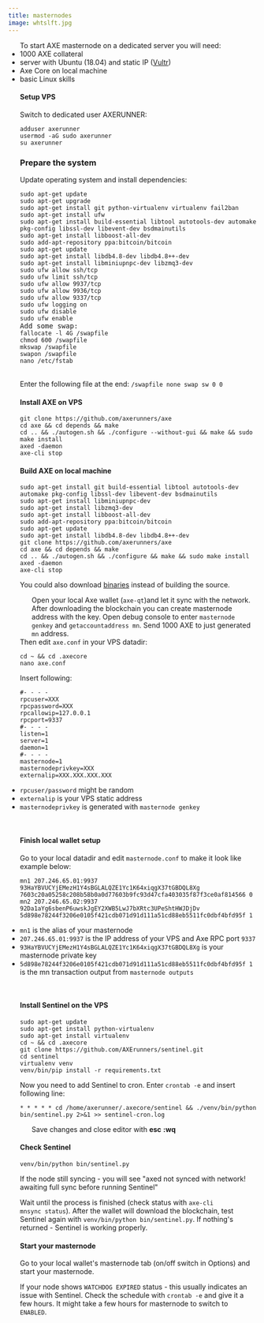 ```yaml
---
title: masternodes
image: whtslft.jpg
---
```

<ul>
To start AXE masternode on a dedicated server you will need:
<li>1000 AXE collateral</li>
<li>server with Ubuntu (18.04) and static IP (<a href="https://www.vultr.com/?ref=7231821">Vultr</a>)</li>
<li>Axe Core on local machine</li>
<li>basic Linux skills</li>
</ul>
<ul>
<h4>Setup VPS</h4>
Switch to dedicated user AXERUNNER:
<pre><code>adduser axerunner
usermod -aG sudo axerunner
su axerunner</pre></code>
</ul>
<ul>
<h3 class="major">Prepare the system</h3>
Update operating system and install dependencies:
<pre><code>sudo apt-get update
sudo apt-get upgrade
sudo apt-get install git python-virtualenv virtualenv fail2ban
sudo apt-get install ufw
sudo apt-get install build-essential libtool autotools-dev automake pkg-config libssl-dev libevent-dev bsdmainutils
sudo apt-get install libboost-all-dev
sudo add-apt-repository ppa:bitcoin/bitcoin
sudo apt-get update
sudo apt-get install libdb4.8-dev libdb4.8++-dev
sudo apt-get install libminiupnpc-dev libzmq3-dev
sudo ufw allow ssh/tcp
sudo ufw limit ssh/tcp
sudo ufw allow 9937/tcp
sudo ufw allow 9936/tcp
sudo ufw allow 9337/tcp
sudo ufw logging on
sudo ufw disable
sudo ufw enable</code>
Add some swap:
<code>fallocate -l 4G /swapfile
chmod 600 /swapfile
mkswap /swapfile
swapon /swapfile
nano /etc/fstab</pre></code>
<br />
Enter the following file at the end:
<code>/swapfile none swap sw 0 0</code>
</ul>
<ul>
<h4 class="major">Install AXE on VPS</h4>
<pre><code>git clone https://github.com/axerunners/axe
cd axe && cd depends && make
cd .. && ./autogen.sh && ./configure --without-gui && make && sudo make install
axed -daemon
axe-cli stop
</pre></code>
</ul>
<ul>
<h4 class="major">Build AXE on local machine</h4>
<pre><code>sudo apt-get install git build-essential libtool autotools-dev automake pkg-config libssl-dev libevent-dev bsdmainutils
sudo apt-get install libminiupnpc-dev
sudo apt-get install libzmq3-dev
sudo apt-get install libboost-all-dev
sudo add-apt-repository ppa:bitcoin/bitcoin
sudo apt-get update
sudo apt-get install libdb4.8-dev libdb4.8++-dev
git clone https://github.com/axerunners/axe
cd axe && cd depends && make
cd .. && ./autogen.sh && ./configure && make && sudo make install
axed -daemon
axe-cli stop</pre></code>
You could also download <a href="https://github.com/AXErunners/axe/releases">binaries</a> instead of building the source.
<ul>
Open your local Axe wallet (<code>axe-qt</code>)and let it sync with the network. After downloading the blockchain you can create masternode address with the key. Open debug console to enter <code>masternode genkey</code> and <code>getaccountaddress mn</code>. Send 1000 AXE to just generated <code>mn</code> address.
</ul>
Then edit <code>axe.conf</code> in your VPS datadir:
<pre><code>cd ~ && cd .axecore
nano axe.conf</pre></code>
Insert following:
<pre><code>#- - - -
rpcuser=XXX
rpcpassword=XXX
rpcallowip=127.0.0.1
rpcport=9337
#- - - -
listen=1
server=1
daemon=1
#- - - -
masternode=1
masternodeprivkey=XXX
externalip=XXX.XXX.XXX.XXX</pre></code>
<li><code>rpcuser/password</code> might be random</li>
<li><code>externalip</code> is your VPS static address</li>
<li><code>masternodeprivkey</code> is generated with <code>masternode genkey</code></li>
</ul>
<ul>
<br />
<h4 class="major">Finish local wallet setup</h4>
Go to your local datadir and edit <code>masternode.conf</code> to make it look like example below:
<pre><code>mn1 207.246.65.01:9937 93HaYBVUCYjEMezH1Y4sBGLALQZE1Yc1K64xiqgX37tGBDQL8Xg 7603c20a05258c208b58b0a0d77603b9fc93d47cfa403035f87f3ce0af814566 0
mn2 207.246.65.02:9937 92Da1aYg6sbenP6uwskJgEY2XWB5LwJ7bXRtc3UPeShtHWJDjDv 5d898e78244f3206e0105f421cdb071d91d111a51cd88eb5511fc0dbf4bfd95f 1</pre></code>
<li><code>mn1</code> is the alias of your masternode</li>
<li><code>207.246.65.01:9937</code> is the IP address of your VPS and Axe RPC port <code>9337</code></li>
<li><code>93HaYBVUCYjEMezH1Y4sBGLALQZE1Yc1K64xiqgX37tGBDQL8Xg</code> is your masternode private key</li>
<li><code>5d898e78244f3206e0105f421cdb071d91d111a51cd88eb5511fc0dbf4bfd95f 1</code> is the mn transaction output from <code>masternode outputs</code></li>
</ul>
<ul>
<br />
<h4 class="major">Install Sentinel on the VPS</h4>
<pre><code>sudo apt-get update
sudo apt-get install python-virtualenv
sudo apt-get install virtualenv
cd ~ && cd .axecore
git clone https://github.com/AXErunners/sentinel.git
cd sentinel
virtualenv venv
venv/bin/pip install -r requirements.txt</pre></code>
Now you need to add Sentinel to cron. Enter <code>crontab -e</code> and insert following line:
<pre><code>* * * * * cd /home/axerunner/.axecore/sentinel && ./venv/bin/python bin/sentinel.py 2>&1 >> sentinel-cron.log</pre></code>
<ul>Save changes and close editor with <strong>esc</strong> <strong>:</strong><strong>w</strong><strong>q</strong></ul>

<h4 class="major">Check Sentinel</h4>
<pre><code>venv/bin/python bin/sentinel.py</pre></code>
If the node still syncing - you will see "axed not synced with network! awaiting full sync before running Sentinel"

Wait until the process is finished (check status with <code>axe-cli mnsync status</code>). After the wallet will download the blockchain, test Sentinel again with <code>venv/bin/python bin/sentinel.py</code>. If nothing's returned - Sentinel is working properly.
</ul>
<ul>
<h4 class="major">Start your masternode</h4>
Go to your local wallet's masternode tab (on/off switch in Options) and start your masternode.

If your node shows <code>WATCHDOG EXPIRED</code> status - this usually indicates an issue with Sentinel. Check the schedule with <code>crontab -e</code> and give it a few hours. It might take a few hours for masternode to switch to <code>ENABLED</code>.
</ul>
